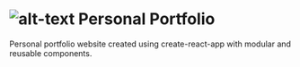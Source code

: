 # ![alt-text](https://i.ibb.co/VmLQCcx/a-logo-mini.png) Personal Portfolio 
Personal portfolio website created using create-react-app with modular and reusable components.
